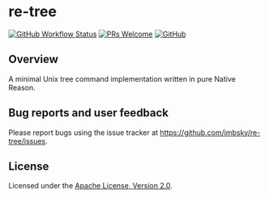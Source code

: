 # re-tree

[![GitHub Workflow Status](https://img.shields.io/github/workflow/status/imbsky/re-tree/Main%20workflow?style=flat-square)](https://github.com/imbsky/re-tree/actions)
[![PRs Welcome](https://img.shields.io/badge/PRs-welcome-brightgreen.svg?style=flat-square)](http://makeapullrequest.com)
[![GitHub](https://img.shields.io/github/license/imbsky/dvm?color=brightgreen&style=flat-square)](https://github.com/imbsky/dvm/blob/master/LICENSE)

## Overview

A minimal Unix tree command implementation written in pure Native Reason.

## Bug reports and user feedback

Please report bugs using the issue tracker at
<https://github.com/imbsky/re-tree/issues>.

## License

Licensed under the
[Apache License, Version 2.0](https://www.apache.org/licenses/LICENSE-2.0).
